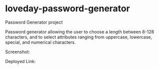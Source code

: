 # loveday-password-generator
Password Generator project

Password generator allowing the user to choose a length between 8-128 characters, and to select attributes ranging from uppercase, lowercase, special, and numerical characters.

Screenshot:


Deployed Link:
